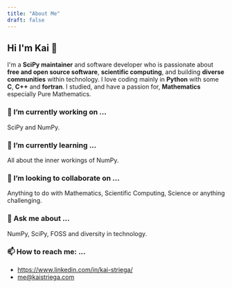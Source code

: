```yaml
---
title: "About Me"
draft: false
---
```


## Hi I'm Kai 👋

I'm a **SciPy maintainer** and software developer who is passionate about **free and open source software**, **scientific computing**, and building **diverse communities** within technology.
I love coding mainly in **Python** with some **C**, **C++** and **fortran**. I studied, and have a passion for, **Mathematics** especially Pure Mathematics.

### 🔭 I’m currently working on ...

SciPy and NumPy.

### 🌱 I’m currently learning ...

All about the inner workings of NumPy.

### 👯 I’m looking to collaborate on ...

Anything to do with Mathematics, Scientific Computing, Science or anything challenging.

### 💬 Ask me about ...

NumPy, SciPy, FOSS and diversity in technology.

### 📫 How to reach me: ...

* https://www.linkedin.com/in/kai-striega/
* me@kaistriega.com